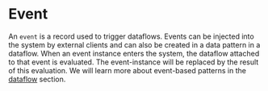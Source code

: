 # Event

An `event` is a record used to trigger dataflows. Events can be injected into the system by external clients
and can also be created in a data pattern in a dataflow. When an event instance enters the system, 
the dataflow attached to that event is evaluated. The event-instance will be replaced by the result of this
evaluation. We will learn more about event-based patterns in the [dataflow](dataflow) section.
